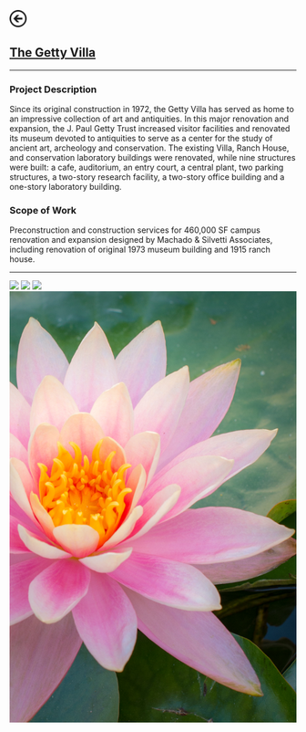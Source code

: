 [<img src="images/arrow_back.png?raw=true" width="30"/>](/construction)

## [The Getty Villa](https://www.getty.edu/visit/villa/)

---

### Project Description
Since its original construction in 1972, the Getty Villa has served as home to an impressive collection of art and antiquities. In this major renovation and expansion, the J. Paul Getty Trust increased visitor facilities and renovated its museum devoted to antiquities to serve as a center for the study of ancient art, archeology and conservation. The existing Villa, Ranch House, and conservation laboratory buildings were renovated, while nine structures were built: a cafe, auditorium, an entry court, a central plant, two parking structures, a two-story research facility, a two-story office building and a one-story laboratory building.

### Scope of Work 
Preconstruction and construction services for 460,000 SF campus renovation and expansion designed by Machado & Silvetti Associates, including renovation of original 1973 museum building and 1915 ranch house.

---

<img src="images/getty_villa_1.jpg?raw=true"/>

<img src="images/getty_villa_3.jpg?raw=true"/> 

<img src="images/getty_villa_2.jpg?raw=true"/>

<img src="images/getty_villa_4.jpg?raw=true"/>





